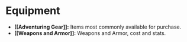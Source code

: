 # Equipment

- **[[Adventuring Gear]]:** Items most commonly available for purchase.
- **[[Weapons and Armor]]:** Weapons and Armor, cost and stats.